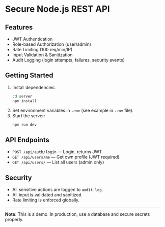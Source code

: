# Secure Node.js REST API

## Features

- JWT Authentication
- Role-based Authorization (user/admin)
- Rate Limiting (100 req/min/IP)
- Input Validation & Sanitization
- Audit Logging (login attempts, failures, security events)

## Getting Started

1. Install dependencies:
   ```sh
   cd server
   npm install
   ```
2. Set environment variables in `.env` (see example in `.env` file).
3. Start the server:
   ```sh
   npm run dev
   ```

## API Endpoints

- `POST /api/auth/login` — Login, returns JWT
- `GET /api/users/me` — Get own profile (JWT required)
- `GET /api/users/` — List all users (admin only)

## Security

- All sensitive actions are logged to `audit.log`.
- All input is validated and sanitized.
- Rate limiting is enforced globally.

---

**Note:** This is a demo. In production, use a database and secure secrets properly.
